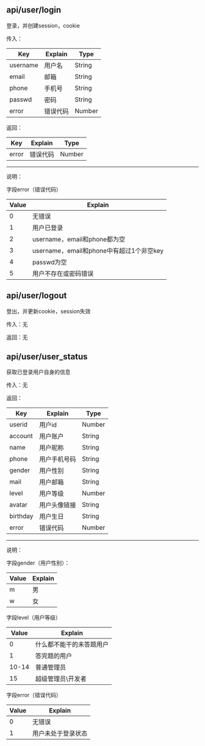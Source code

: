 ## api/user/login

登录，并创建session，cookie

传入：

| Key      | Explain | Type   |
| -------- | ------- | ------ |
| username | 用户名 | String |
| email | 邮箱 | String |
| phone | 手机号 | String |
| passwd   | 密码      | String |
| error | 错误代码     | Number |

返回：

| Key      | Explain | Type   |
| -------- | ------- | ------ |
| error | 错误代码     | Number |

---

说明：

字段error（错误代码）

| Value    | Explain    |
| ------ | ---------- |
| 0   | 无错误       |
| 1   | 用户已登录       |
| 2   | username，email和phone都为空 |
| 3   | username，email和phone中有超过1个非空key |
| 4   | passwd为空 |
| 5   | 用户不存在或密码错误  |

## api/user/logout

登出，并更新cookie，session失效

传入：无

返回：无

## api/user/user_status

获取已登录用户自身的信息

传入：无

返回：

| Key    | Explain    | Type   |
| ------ | ---------- | ------ |
| userid | 用户id       | Number |
| account   | 用户账户       | String |
| name   | 用户昵称       | String |
| phone   | 用户手机号码       | String |
| gender   | 用户性别       | String |
| mail   | 用户邮箱       | String |
| level  | 用户等级 | Number |
| avatar | 用户头像链接     | String |
| birthday | 用户生日     | String |
| error | 错误代码     | Number |

---

说明：

字段gender（用户性别）：

| Value    | Explain    |
| ------ | ---------- |
| m   | 男       | 
| w   | 女       |

字段level（用户等级）

| Value    | Explain    |
| ------ | ---------- |
| 0     | 什么都不能干的未答题用户 |
| 1     | 答完题的用户       |
| 10-14 | 普通管理员        |
| 15    | 超级管理员\开发者    |

字段error（错误代码）

| Value    | Explain    |
| ------ | ---------- |
| 0   | 无错误       |
| 1   | 用户未处于登录状态       | 


